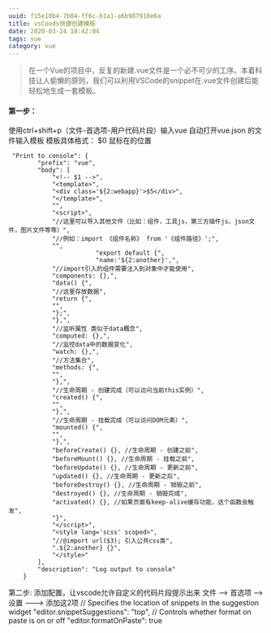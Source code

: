 ```yaml
---
uuid: f15e10b4-7b04-ff6c-b1a1-a6b987910e6a
title: vsCoods快捷创建模板
date: 2020-03-24 18:42:04
tags: vue
category: vue
---
```

> 在一个Vue的项目中，反复的新建.vue文件是一个必不可少的工序。本着科技让人偷懒的原则，我们可以利用VSCode的snippet在.vue文件创建后能轻松地生成一套模板。

####    第一步：
使用ctrl+shift+p（文件-首选项-用户代码片段）输入vue 自动打开vue.json 的文件输入模板
模板具体格式：
$0  鼠标在的位置

```
 "Print to console": {
        "prefix": "vue",
        "body": [
            "<!-- $1 -->",
            "<template>",
            "<div class='${2:webapp}'>$5</div>",
            "</template>",
            "",
            "<script>",
            "//这里可以导入其他文件（比如：组件，工具js，第三方插件js，json文件，图片文件等等）",
            "//例如：import 《组件名称》 from '《组件路径》';",
            "",
						"export default {",
						"name:'${2:another}',",
            "//import引入的组件需要注入到对象中才能使用",
            "components: {},",
            "data() {",
            "//这里存放数据",
            "return {",
            "",
            "};",
            "},",
            "//监听属性 类似于data概念",
            "computed: {},",
            "//监控data中的数据变化",
            "watch: {},",
            "//方法集合",
            "methods: {",
            "",
            "},",
            "//生命周期 - 创建完成（可以访问当前this实例）",
            "created() {",
            "",
            "},",
            "//生命周期 - 挂载完成（可以访问DOM元素）",
            "mounted() {",
            "",
            "},",
            "beforeCreate() {}, //生命周期 - 创建之前",
            "beforeMount() {}, //生命周期 - 挂载之前",
            "beforeUpdate() {}, //生命周期 - 更新之前",
            "updated() {}, //生命周期 - 更新之后",
            "beforeDestroy() {}, //生命周期 - 销毁之前",
            "destroyed() {}, //生命周期 - 销毁完成",
            "activated() {}, //如果页面有keep-alive缓存功能，这个函数会触发",
            "}",
            "</script>",
            "<style lang='scss' scoped>",
            "//@import url($3); 引入公共css类",
            ".${2:another} {}",
            "</style>"
        ],
        "description": "Log output to console"
    }
```

第二步: 添加配置，让vscode允许自定义的代码片段提示出来
文件 --> 首选项 --> 设置 ---> 添加这2项
// Specifies the location of snippets in the suggestion widget
"editor.snippetSuggestions": "top",
// Controls whether format on paste is on or off
"editor.formatOnPaste": true